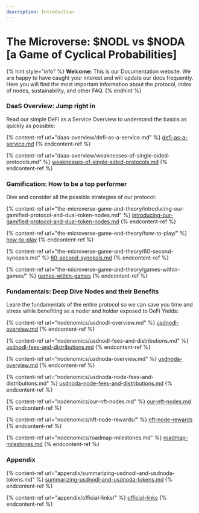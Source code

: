 ```yaml
---
description: Introduction
---
```


# The Microverse: $NODL vs $NODA \[a Game of Cyclical Probabilities]

{% hint style="info" %}
**Welcome:** This is our Documentation website. We are happy to have caught your interest and will update our docs frequently. Here you will find the most important information about the protocol, index of nodes, sustainability, and other FAQ.
{% endhint %}

### DaaS Overview: Jump right in

Read our simple DeFi as a Service Overview to understand the basics as quickly as possible:

{% content-ref url="daas-overview/defi-as-a-service.md" %}
[defi-as-a-service.md](daas-overview/defi-as-a-service.md)
{% endcontent-ref %}

{% content-ref url="daas-overview/weaknesses-of-single-sided-protocols.md" %}
[weaknesses-of-single-sided-protocols.md](daas-overview/weaknesses-of-single-sided-protocols.md)
{% endcontent-ref %}

### Gamification: How to be a top performer

Dive and consider all the possible strategies of our protocol:

{% content-ref url="the-microverse-game-and-theory/introducing-our-gamified-protocol-and-dual-token-nodes.md" %}
[introducing-our-gamified-protocol-and-dual-token-nodes.md](the-microverse-game-and-theory/introducing-our-gamified-protocol-and-dual-token-nodes.md)
{% endcontent-ref %}

{% content-ref url="the-microverse-game-and-theory/how-to-play/" %}
[how-to-play](the-microverse-game-and-theory/how-to-play/)
{% endcontent-ref %}

{% content-ref url="the-microverse-game-and-theory/60-second-synopsis.md" %}
[60-second-synopsis.md](the-microverse-game-and-theory/60-second-synopsis.md)
{% endcontent-ref %}

{% content-ref url="the-microverse-game-and-theory/games-within-games/" %}
[games-within-games](the-microverse-game-and-theory/games-within-games/)
{% endcontent-ref %}

### Fundamentals: Deep Dive Nodes and their Benefits

Learn the fundamentals of the entire protocol so we can save you time and stress while benefiting as a noder and holder exposed to DeFi Yields:

{% content-ref url="nodenomics/usdnodl-overview.md" %}
[usdnodl-overview.md](nodenomics/usdnodl-overview.md)
{% endcontent-ref %}

{% content-ref url="nodenomics/usdnodl-fees-and-distributions.md" %}
[usdnodl-fees-and-distributions.md](nodenomics/usdnodl-fees-and-distributions.md)
{% endcontent-ref %}

{% content-ref url="nodenomics/usdnoda-overview.md" %}
[usdnoda-overview.md](nodenomics/usdnoda-overview.md)
{% endcontent-ref %}

{% content-ref url="nodenomics/usdnoda-node-fees-and-distributions.md" %}
[usdnoda-node-fees-and-distributions.md](nodenomics/usdnoda-node-fees-and-distributions.md)
{% endcontent-ref %}

{% content-ref url="nodenomics/our-nft-nodes.md" %}
[our-nft-nodes.md](nodenomics/our-nft-nodes.md)
{% endcontent-ref %}

{% content-ref url="nodenomics/nft-node-rewards/" %}
[nft-node-rewards](nodenomics/nft-node-rewards/)
{% endcontent-ref %}

{% content-ref url="nodenomics/roadmap-milestones.md" %}
[roadmap-milestones.md](nodenomics/roadmap-milestones.md)
{% endcontent-ref %}

### Appendix

{% content-ref url="appendix/summarizing-usdnodl-and-usdnoda-tokens.md" %}
[summarizing-usdnodl-and-usdnoda-tokens.md](appendix/summarizing-usdnodl-and-usdnoda-tokens.md)
{% endcontent-ref %}

{% content-ref url="appendix/official-links/" %}
[official-links](appendix/official-links/)
{% endcontent-ref %}
